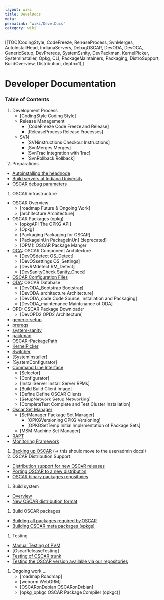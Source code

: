 ```yaml
---
layout: wiki
title: DevelDocs
meta: 
permalink: "wiki/DevelDocs"
category: wiki
---
```

<!-- Name: DevelDocs -->
<!-- Version: 100 -->
<!-- Author: valleegr -->

[[TOC(CodingStyle, CodeFreeze, ReleaseProcess, SvnMerges, AutoInstallHead, IndianaServers, DebugOSCAR, DevODA, DevOCA, GenericSetup, DevPrereqs, SystemSanity, DevPackman, KernelPicker, SystemInstaller, Opkg, CLI, PackageMaintainers, Packaging, DistroSupport, BuildOverview, Distribution, depth=1)]]

# Developer Documentation

### Table of Contents

 1. Development Process
    * [CodingStyle Coding Style]
    * Release Management
      * [CodeFreeze Code Freeze and Release]
      * [ReleaseProcess Release Processes]
    * SVN
      * [SVNinstructions Checkout Instructions]
      * [SvnMerges Merges]
      * [SvnTrac Integration with Trac]
      * [SvnRollback Rollback]
 1. Preparations
   * [Autoinstalling the headnode](AutoInstallHead)
   * [Build servers at Indiana University](IndianaServers)
   * [OSCAR debug parameters](DebugOSCAR)
 1. OSCAR infrastructure
   * OSCAR Overview
     * [roadmap Future & Ongoing Work]
     * [architecture Architecture]
   * OSCAR Packages (opkg)
     * [opkgAPI The OPKG API]
     * [Opkg]
     * [Packaging Packaging for OSCAR]
     * [PackageInUn PackageInUn] (deprecated)
     * [OPM]: OSCAR Package Manger
   * [OCA](DevOCA): OSCAR Component Architecture
     * [DevOSdetect OS_Detect]
     * [DevOSsettings OS_Settings]
     * [DevRMdetect RM_Detect]
     * [DevSanityCheck Sanity_Check]
   * [OSCAR Configuration Files](ConfigFile)
   * [ODA](DevODA): OSCAR Database
     * [DevODA_Bootstrap Bootstrap]
     * [DevODA_architecture Architecture]
     * [DevODA_code Code Source, Installation and Packaging]
     * [DevODA_maintenance Maintenance of ODA]
   * OPD: OSCAR Package Downloader
     * [DevOPD2 OPD2 Architecture]
   * [generic-setup](GenericSetup)
   * [prereqs](DevPrereqs)
   * [system-sanity](SystemSanity)
   * [packman](DevPackman)
   * [OSCAR::PackagePath](PackagePath)
   * [KernelPicker](KernelPicker)
   * [Switcher](switcher)
   * [SystemInstaller]
   * [SystemConfigurator]
   * [Command Line Interface](CLI)
     * [Selector]
     * [Configurator]
     * [InstallServer Install Server RPMs]
     * [Build Build Client Image]
     * [Define Define OSCAR Clients]
     * [SetupNetwork Setup Networking]
     * [CompleteTest Complete and Test Cluster Installation]
   * [Oscar Set Manager](OSM)
     * [SetManager Package Set Manager]
       * [OPKGVersioning OPKG Versioning]
       * [OPKGSetTemp Initial Implementation of Package Sets]
     * [MSM Machine Set Manager]
   * [RAPT](RAPT)
   * [Monitoring Framework](monitoring_framework)
 1. [Backing up OSCAR](BackupOSCAR) (-> this should move to the user/admin docs!)
 1. OSCAR Distribution Support
   * [Distribution support for new OSCAR releases](DistroSupport)
   * [Porting OSCAR to a new distribution](DistroPort)
   * [OSCAR binary packages repositories](OSCARRepositories)
 1. Build system
   * [Overview](BuildOverview)
   * [New OSCAR distribution format](Distribution)
 1. Build OSCAR packages
   * [Building all packages required by OSCAR](Building_OSCAR_Packages)
   * [Building OSCAR meta packages (opkgs)](Building_Opkgs)
 1. Testing
   * [Manual Testing of PVM](PvmTesting)
   * [OscarReleaseTesting]
   * [Testing of OSCAR trunk](trunkTesting)
   * [Testing the OSCAR version available via our repositories](repoTesting)
 1. Ongoing work ...
    * [roadmap Roadmap]
    * [weborm WebORM]
    * [OSCARonDebian OSCARonDebian]
    * [opkg_opkgc OSCAR Package Compiler (opkgc)]
